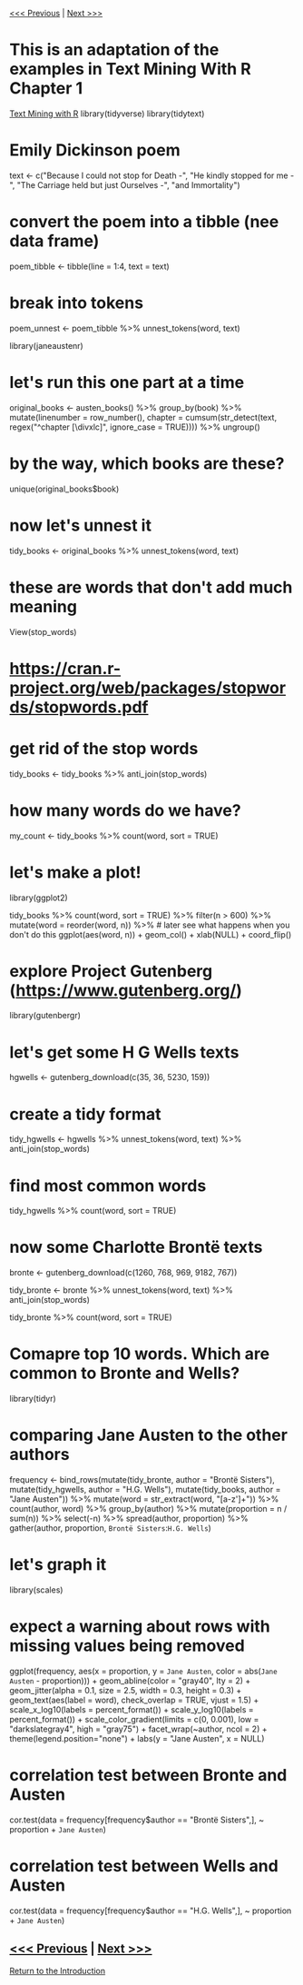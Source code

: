 [<<< Previous](r.md) | [Next >>>](continue.md) 

# This is an adaptation of the examples in Text Mining With R Chapter 1
[Text Mining with R](https://www.tidytextmining.com/tidytext.html)
library(tidyverse)
library(tidytext)

# Emily Dickinson poem
text <- c("Because I could not stop for Death -",
          "He kindly stopped for me -",
          "The Carriage held but just Ourselves -",
          "and Immortality")

# convert the poem into a tibble (nee data frame)
poem_tibble <- tibble(line = 1:4, text = text)

# break into tokens
poem_unnest <- poem_tibble %>%
  unnest_tokens(word, text)

library(janeaustenr)

# let's run this one part at a time
original_books <- austen_books() %>%
  group_by(book) %>%
  mutate(linenumber = row_number(),
         chapter = cumsum(str_detect(text, regex("^chapter [\\divxlc]",
                                                 ignore_case = TRUE)))) %>%
  ungroup()

# by the way, which books are these?
unique(original_books$book)

# now let's unnest it
tidy_books <- original_books %>%
  unnest_tokens(word, text)

# these are words that don't add much meaning
View(stop_words)

# https://cran.r-project.org/web/packages/stopwords/stopwords.pdf

# get rid of the stop words
tidy_books <- tidy_books %>%
  anti_join(stop_words)

# how many words do we have?
my_count <- tidy_books %>%
  count(word, sort = TRUE)

# let's make a plot!
library(ggplot2)

tidy_books %>%
  count(word, sort = TRUE) %>%
  filter(n > 600) %>%
  mutate(word = reorder(word, n)) %>% # later see what happens when you don't do this
  ggplot(aes(word, n)) +
  geom_col() +
  xlab(NULL) +
  coord_flip()

# explore Project Gutenberg (https://www.gutenberg.org/)
library(gutenbergr)

# let's get some H G Wells texts
hgwells <- gutenberg_download(c(35, 36, 5230, 159))

# create a tidy format
tidy_hgwells <- hgwells %>%
  unnest_tokens(word, text) %>%
  anti_join(stop_words)

# find most common words
tidy_hgwells %>%
  count(word, sort = TRUE)

# now some Charlotte Brontë texts
bronte <- gutenberg_download(c(1260, 768, 969, 9182, 767))

tidy_bronte <- bronte %>%
  unnest_tokens(word, text) %>%
  anti_join(stop_words)

tidy_bronte %>%
  count(word, sort = TRUE)

# Comapre top 10 words. Which are common to Bronte and Wells?

library(tidyr)

# comparing Jane Austen to the other authors
frequency <- bind_rows(mutate(tidy_bronte, author = "Brontë Sisters"),
                       mutate(tidy_hgwells, author = "H.G. Wells"), 
                       mutate(tidy_books, author = "Jane Austen")) %>% 
  mutate(word = str_extract(word, "[a-z']+")) %>%
  count(author, word) %>%
  group_by(author) %>%
  mutate(proportion = n / sum(n)) %>%
  select(-n) %>% 
  spread(author, proportion) %>% 
  gather(author, proportion, `Brontë Sisters`:`H.G. Wells`)

# let's graph it
library(scales)

# expect a warning about rows with missing values being removed
ggplot(frequency, aes(x = proportion, y = `Jane Austen`, color = abs(`Jane Austen` - proportion))) +
  geom_abline(color = "gray40", lty = 2) +
  geom_jitter(alpha = 0.1, size = 2.5, width = 0.3, height = 0.3) +
  geom_text(aes(label = word), check_overlap = TRUE, vjust = 1.5) +
  scale_x_log10(labels = percent_format()) +
  scale_y_log10(labels = percent_format()) +
  scale_color_gradient(limits = c(0, 0.001), low = "darkslategray4", high = "gray75") +
  facet_wrap(~author, ncol = 2) +
  theme(legend.position="none") +
  labs(y = "Jane Austen", x = NULL)

# correlation test between Bronte and Austen
cor.test(data = frequency[frequency$author == "Brontë Sisters",],
         ~ proportion + `Jane Austen`)

# correlation test between Wells and Austen
cor.test(data = frequency[frequency$author == "H.G. Wells",], 
         ~ proportion + `Jane Austen`)


[<<< Previous](r.md) | [Next >>>](continue.md) 
-----

[Return to the Introduction](https://github.com/DHRISMU/r)
